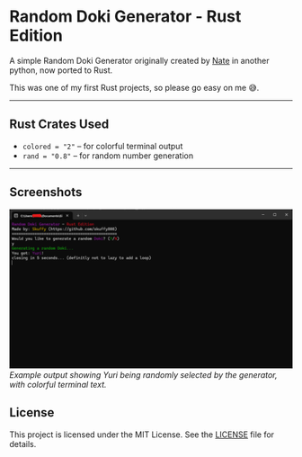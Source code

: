 # Random Doki Generator - Rust Edition

A simple Random Doki Generator originally created by [Nate](https://github.com/narchive-nz/) in another python, now ported to Rust.  

This was one of my first Rust projects, so please go easy on me 😅.

---

## Rust Crates Used

- `colored = "2"` – for colorful terminal output  
- `rand = "0.8"` – for random number generation  

---

## Screenshots

![Monika](assets/screenshot.png)  
*Example output showing Yuri being randomly selected by the generator, with colorful terminal text.*

## License

This project is licensed under the MIT License. See the [LICENSE](LICENSE) file for details.
